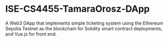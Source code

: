 # ISE-CS4455-TamaraOrosz-DApp
A Web3 DApp that implements simple ticketing system using the Ethereum Sepolia Testnet as the blockchain for Solidity smart contract deployments, and Vue.js for front end.
